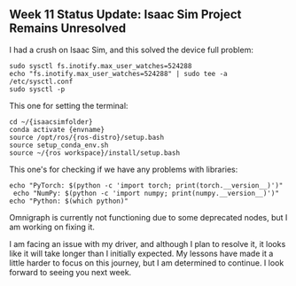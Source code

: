 ## Week 11  Status Update: Isaac Sim Project Remains Unresolved


I had a crush on Isaac Sim, and this solved the device full problem:
```
sudo sysctl fs.inotify.max_user_watches=524288
echo "fs.inotify.max_user_watches=524288" | sudo tee -a /etc/sysctl.conf
sudo sysctl -p
```

This one for setting the terminal:

```
cd ~/{isaacsimfolder}
conda activate {envname}
source /opt/ros/{ros-distro}/setup.bash
source setup_conda_env.sh
source ~/{ros workspace}/install/setup.bash 
```

This one's for checking if we have any problems with libraries:
```
echo "PyTorch: $(python -c 'import torch; print(torch.__version__)')"
 echo "NumPy: $(python -c 'import numpy; print(numpy.__version__)')"
echo "Python: $(which python)"

```

Omnigraph is currently not functioning due to some deprecated nodes, but I am working on fixing it.

I am facing an issue with my driver, and although I plan to resolve it, it looks like it will take longer than I initially expected. My lessons have made it a little harder to focus on this journey, but I am determined to continue. I look forward to seeing you next week.
